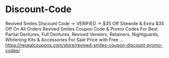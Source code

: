 # Discount-Code
Revived Smiles Discount Code → VERIFIED → $35 Off Sitewide &amp; Extra $35 Off On All Orders Revived Smiles Coupon Code &amp; Promo Codes For Best Partial Dentures, Full Dentures, Revived Veneers, Retainers, Nightguards, Whitening Kits &amp; Accessories For Sale Price with Free ... https://revealcoupons.com/store/revived-smiles-coupon-discount-promo-codes/
